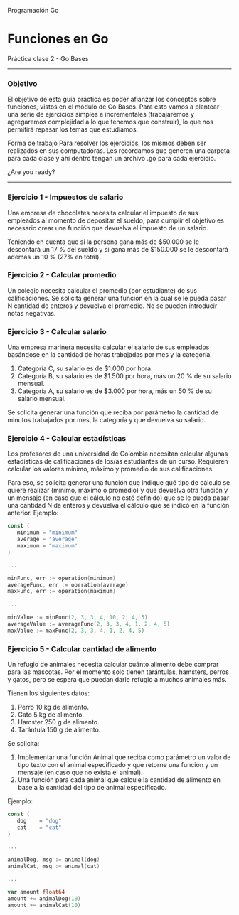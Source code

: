 Programación Go
# Funciones en Go
Práctica clase 2 - Go Bases

---

### Objetivo
El objetivo de esta guía práctica es poder afianzar los conceptos sobre funciones, vistos en el módulo de Go Bases. Para esto vamos a plantear una serie de ejercicios simples e incrementales (trabajaremos y agregaremos complejidad a lo que tenemos que construir), lo que nos permitirá repasar los temas que estudiamos. 

Forma de trabajo
Para resolver los ejercicios, los mismos deben ser realizados en sus computadoras. Les recordamos que generen una carpeta para cada clase y ahí dentro tengan un archivo .go para cada ejercicio.


¿Are you ready? 

---

### Ejercicio 1 - Impuestos de salario
Una empresa de chocolates necesita calcular el impuesto de sus empleados al momento de depositar el sueldo, para cumplir el objetivo es necesario crear una función que devuelva el impuesto de un salario. 

Teniendo en cuenta que si la persona gana más de $50.000 se le descontará un 17 % del sueldo y si gana más de $150.000 se le descontará además un 10 % (27% en total).


### Ejercicio 2 - Calcular promedio

Un colegio necesita calcular el promedio (por estudiante) de sus calificaciones. Se solicita generar una función en la cual se le pueda pasar N cantidad de enteros y devuelva el promedio. No se pueden introducir notas negativas.

### Ejercicio 3 - Calcular salario
Una empresa marinera necesita calcular el salario de sus empleados basándose en la cantidad de horas trabajadas por mes y la categoría.
1. Categoría C, su salario es de $1.000 por hora.
2. Categoría B, su salario es de $1.500 por hora, más un 20 % de su salario mensual.
3. Categoría A, su salario es de $3.000 por hora, más un 50 % de su salario mensual.

Se solicita generar una función que reciba por parámetro la cantidad de minutos trabajados por mes, la categoría y que devuelva su salario.

### Ejercicio 4 - Calcular estadísticas

Los profesores de una universidad de Colombia necesitan calcular algunas estadísticas de calificaciones de los/as estudiantes de un curso. Requieren calcular los valores mínimo, máximo y promedio de sus calificaciones.

Para eso, se solicita generar una función que indique qué tipo de cálculo se quiere realizar (mínimo, máximo o promedio) y que devuelva otra función y un mensaje (en caso que el cálculo no esté definido) que se le pueda pasar una cantidad N de enteros y devuelva el cálculo que se indicó en la función anterior.
Ejemplo:
```GO
const (
   minimum = "minimum"
   average = "average"
   maximum = "maximum"
)

...

minFunc, err := operation(minimum)
averageFunc, err := operation(average)
maxFunc, err := operation(maximum)
 
...

minValue := minFunc(2, 3, 3, 4, 10, 2, 4, 5)
averageValue := averageFunc(2, 3, 3, 4, 1, 2, 4, 5)
maxValue := maxFunc(2, 3, 3, 4, 1, 2, 4, 5)
```

### Ejercicio 5 - Calcular cantidad de alimento

Un refugio de animales necesita calcular cuánto alimento debe comprar para las mascotas. Por el momento solo tienen tarántulas, hamsters, perros y gatos, pero se espera que puedan darle refugio a muchos animales más.

Tienen los siguientes datos:
1. Perro 10 kg de alimento.
2. Gato 5 kg de alimento.
3. Hamster 250 g de alimento.
4. Tarántula 150 g de alimento.

Se solicita:
1. Implementar una función Animal que reciba como parámetro un valor de tipo texto con el animal especificado y que retorne una función y un mensaje (en caso que no exista el animal).
2. Una función para cada animal que calcule la cantidad de alimento en base a la cantidad del tipo de animal especificado.

Ejemplo:
```GO
const (
   dog    = "dog"
   cat    = "cat"
)

...

animalDog, msg := animal(dog)
animalCat, msg := animal(cat)

...

var amount float64
amount += animalDog(10)
amount += animalCat(10)
```

